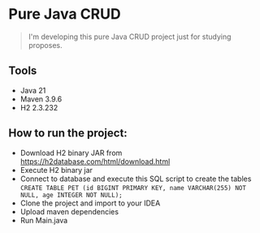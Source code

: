 # Pure Java CRUD
> I'm developing this pure Java CRUD project just for studying proposes.

## Tools
- Java 21
- Maven 3.9.6
- H2 2.3.232

## How to run the project:
- Download H2 binary JAR from https://h2database.com/html/download.html
- Execute H2 binary jar
- Connect to database and execute this SQL script to create the tables </br>
  ```CREATE TABLE PET (id BIGINT PRIMARY KEY, name VARCHAR(255) NOT NULL, age INTEGER NOT NULL);```
- Clone the project and import to your IDEA
- Upload maven dependencies
- Run Main.java
